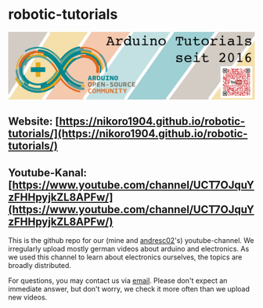 # robotic-tutorials

![yt_banner](docs/assets/media/marketing/website_banner.jpeg)

## Website: [https://nikoro1904.github.io/robotic-tutorials/](https://nikoro1904.github.io/robotic-tutorials/)

## Youtube-Kanal: [https://www.youtube.com/channel/UCT7OJquYzFHHpyjkZL8APFw/](https://www.youtube.com/channel/UCT7OJquYzFHHpyjkZL8APFw/)

This is the github repo for our (mine and [andresc02](https://github.com/andresc02])'s) youtube-channel. We irregularly upload mostly german videos about arduino and electronics. As we used this channel to learn about electronics ourselves, the topics are broadly distributed.

For questions, you may contact us via [email](mailto:roboter.tutorials.german@gmail.com). Please don't expect an immediate answer, but don't worry, we check it more often than we upload new videos.
